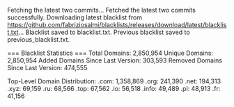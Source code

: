 Fetching the latest two commits...
Fetched the latest two commits successfully.
Downloading latest blacklist from https://github.com/fabriziosalmi/blacklists/releases/download/latest/blacklist.txt...
Blacklist saved to blacklist.txt.
Previous blacklist saved to previous_blacklist.txt.

=== Blacklist Statistics ===
Total Domains: 2,850,954
Unique Domains: 2,850,954
Added Domains Since Last Version: 303,593
Removed Domains Since Last Version: 474,555

Top-Level Domain Distribution:
  .com: 1,358,869
  .org: 241,390
  .net: 194,313
  .xyz: 69,159
  .ru: 68,566
  .top: 67,562
  .io: 56,518
  .info: 49,489
  .pl: 48,913
  .fr: 41,156
